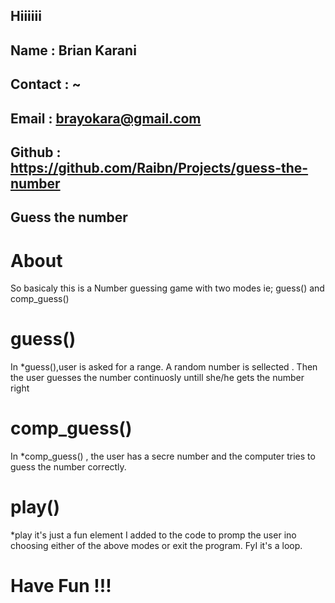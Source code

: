## Hiiiiii


## ##############################################################
## Name       : Brian Karani                                   ##
## Contact : ~                                                 ##
## Email : brayokara@gmail.com                                 ##
## Github : https://github.com/Raibn/Projects/guess-the-number ##
## ##############################################################


## Guess the number

# About
So basicaly this is a Number guessing game with two modes ie; guess() and comp_guess()

# guess()
In *guess(),user is asked for a range.
A random number is sellected .
Then the  user guesses the number continuosly untill she/he gets the number right

# comp_guess()
In *comp_guess() , the user has a secre number and the computer tries to guess the number correctly.

# play()
*play it's just a fun element I added to the code to promp the user ino choosing either of the above modes or exit the program.
FyI it's a loop.
# Have Fun !!!


